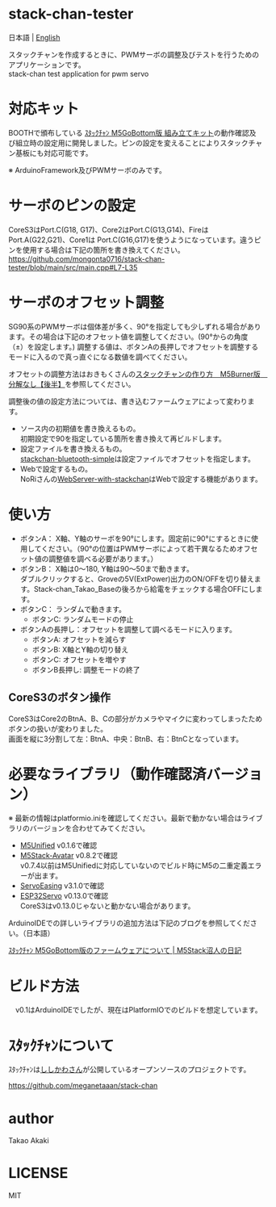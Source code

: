 # stack-chan-tester

日本語 | [English](README_en.md)

スタックチャンを作成するときに、PWMサーボの調整及びテストを行うためのアプリケーションです。<br>
stack-chan test application for pwm servo

# 対応キット
 BOOTHで頒布している [ｽﾀｯｸﾁｬﾝ M5GoBottom版 組み立てキット](https://mongonta.booth.pm/)の動作確認及び組立時の設定用に開発しました。ピンの設定を変えることによりスタックチャン基板にも対応可能です。

※ ArduinoFramework及びPWMサーボのみです。

# サーボのピンの設定
CoreS3はPort.C(G18, G17)、Core2はPort.C(G13,G14)、Fireは Port.A(G22,G21)、Core1は Port.C(G16,G17)を使うようになっています。違うピンを使用する場合は下記の箇所を書き換えてください。
https://github.com/mongonta0716/stack-chan-tester/blob/main/src/main.cpp#L7-L35

# サーボのオフセット調整
SG90系のPWMサーボは個体差が多く、90°を指定しても少しずれる場合があります。その場合は下記のオフセット値を調整してください。(90°からの角度（±）を設定します。)
調整する値は、ボタンAの長押しでオフセットを調整するモードに入るので真っ直ぐになる数値を調べてください。

オフセットの調整方法はおきもくさんの[スタックチャンの作り方　M5Burner版　分解なし【後半】](https://www.youtube.com/watch?v=YRQYYrQh0oE&t=329s)を参照してください。

調整後の値の設定方法については、書き込むファームウェアによって変わります。

- ソース内の初期値を書き換えるもの。<br>初期設定で90を指定している箇所を書き換えて再ビルドします。
- 設定ファイルを書き換えるもの。<br>[stackchan-bluetooth-simple](https://github.com/mongonta0716/stackchan-bluetooth-simple)は設定ファイルでオフセットを指定します。
- Webで設定するもの。<br>NoRiさんの[WebServer-with-stackchan](https://github.com/NoRi-230401/WebServer-with-stackchan)はWebで設定する機能があります。


# 使い方
* ボタンA： X軸、Y軸のサーボを90°にします。固定前に90°にするときに使用してください。（90°の位置はPWMサーボによって若干異なるためオフセット値の調整値を調べる必要があります。）
* ボタンB： X軸は0〜180, Y軸は90〜50まで動きます。<br>ダブルクリックすると、Groveの5V(ExtPower)出力のON/OFFを切り替えます。Stack-chan_Takao_Baseの後ろから給電をチェックする場合OFFにします。
* ボタンC： ランダムで動きます。
    * ボタンC: ランダムモードの停止
* ボタンAの長押し：オフセットを調整して調べるモードに入ります。
    * ボタンA: オフセットを減らす
    * ボタンB: X軸とY軸の切り替え
    * ボタンC: オフセットを増やす
    * ボタンB長押し: 調整モードの終了



## CoreS3のボタン操作
CoreS3はCore2のBtnA、B、Cの部分がカメラやマイクに変わってしまったためボタンの扱いが変わりました。<br>
画面を縦に3分割して左：BtnA、中央：BtnB、右：BtnCとなっています。

# 必要なライブラリ（動作確認済バージョン）
※ 最新の情報はplatformio.iniを確認してください。最新で動かない場合はライブラリのバージョンを合わせてみてください。
- [M5Unified](https://github.com/m5stack/M5Unified) v0.1.6で確認
- [M5Stack-Avatar](https://github.com/meganetaaan/m5stack-avatar) v0.8.2で確認<br>v0.7.4以前はM5Unifiedに対応していないのでビルド時にM5の二重定義エラーが出ます。
- [ServoEasing](https://github.com/ArminJo/ServoEasing) v3.1.0で確認
- [ESP32Servo](https://github.com/madhephaestus/ESP32Servo) v0.13.0で確認<br>CoreS3はv0.13.0じゃないと動かない場合があります。

ArduinoIDEでの詳しいライブラリの追加方法は下記のブログを参照してください。（日本語）

[ｽﾀｯｸﾁｬﾝ M5GoBottom版のファームウェアについて | M5Stack沼人の日記](https://raspberrypi.mongonta.com/softwares-for-stackchan/)


# ビルド方法
　v0.1はArduinoIDEでしたが、現在はPlatformIOでのビルドを想定しています。

# ｽﾀｯｸﾁｬﾝについて
ｽﾀｯｸﾁｬﾝは[ししかわさん](https://github.com/meganetaaan)が公開しているオープンソースのプロジェクトです。

https://github.com/meganetaaan/stack-chan

# author
 Takao Akaki

# LICENSE
 MIT